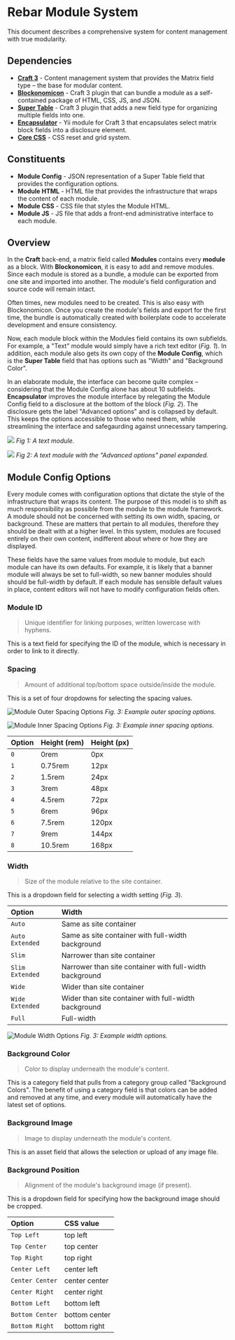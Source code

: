 # Rebar Module System

This document describes a comprehensive system for content management with true modularity.

## Dependencies

* **[Craft 3](https://github.com/craftcms/cms)** - Content management system that provides the Matrix field type – the base for modular content.
* **[Blockonomicon](https://github.com/charliedevelopment/craft3-blockonomicon/)** - Craft 3 plugin that can bundle a module as a self-contained package of HTML, CSS, JS, and JSON.
* **[Super Table](https://github.com/verbb/super-table)** - Craft 3 plugin that adds a new field type for organizing multiple fields into one.
* **[Encapsulator](https://github.com/charliedevelopment/encapsulator)** - Yii module for Craft 3 that encapsulates select matrix block fields into a disclosure element.
* **[Core CSS](https://github.com/alecrios/core-css)** - CSS reset and grid system.

## Constituents

* **Module Config** - JSON representation of a Super Table field that provides the configuration options.
* **Module HTML** - HTML file that provides the infrastructure that wraps the content of each module.
* **Module CSS** - CSS file that styles the Module HTML.
* **Module JS** - JS file that adds a front-end administrative interface to each module.

## Overview

In the **Craft** back-end, a matrix field called **Modules** contains every **module** as a block. With **Blockonomicon**, it is easy to add and remove modules. Since each module is stored as a bundle, a module can be exported from one site and imported into another. The module's field configuration and source code will remain intact.

Often times, new modules need to be created. This is also easy with Blockonomicon. Once you create the module's fields and export for the first time, the bundle is automatically created with boilerplate code to accelerate development and ensure consistency.

Now, each module block within the Modules field contains its own subfields. For example, a "Text" module would simply have a rich text editor (_Fig. 1_). In addition, each module also gets its own copy of the **Module Config**, which is the **Super Table** field that has options such as "Width" and "Background Color".

In an elaborate module, the interface can become quite complex – considering that the Module Config alone has about 10 subfields. **Encapsulator** improves the module interface by relegating the Module Config field to a disclosure at the bottom of the block (_Fig. 2_). The disclosure gets the label "Advanced options" and is collapsed by default. This keeps the options accessible to those who need them, while streamlining the interface and safegaurding against unnecessary tampering.

![](./screenshots/module-matrix-block.png)
_Fig 1: A text module._

![](./screenshots/module-matrix-block-advanced-options.png)
_Fig 2: A text module with the "Advanced options" panel expanded._

## Module Config Options

Every module comes with configuration options that dictate the style of the infrastructure that wraps its content. The purpose of this model is to shift as much responsibility as possible from the module to the module framework. A module should not be concerned with setting its own width, spacing, or background. These are matters that pertain to all modules, therefore they should be dealt with at a higher level. In this system, modules are focused entirely on their own content, indifferent about where or how they are displayed.

These fields have the same values from module to module, but each module can have its own defaults. For example, it is likely that a banner module will always be set to full-width, so new banner modules should should be full-width by default. If each module has sensible default values in place, content editors will not have to modify configuration fields often.

### Module ID

> Unique identifier for linking purposes, written lowercase with hyphens.

This is a text field for specifying the ID of the module, which is necessary in order to link to it directly.

### Spacing

> Amount of additional top/bottom space outside/inside the module.

This is a set of four dropdowns for selecting the spacing values.

![Module Outer Spacing Options](./screenshots/module-outer-spacing-options.png)
_Fig. 3: Example outer spacing options._

![Module Inner Spacing Options](./screenshots/module-inner-spacing-options.png)
_Fig. 3: Example inner spacing options._

| Option | Height (rem) | Height (px) |
|:--- |:--- |:--- |
| `0` | 0rem | 0px |
| `1` | 0.75rem | 12px |
| `2` | 1.5rem | 24px |
| `3` | 3rem | 48px |
| `4` | 4.5rem| 72px |
| `5` | 6rem | 96px |
| `6` | 7.5rem | 120px |
| `7` | 9rem | 144px |
| `8` | 10.5rem | 168px |

### Width

> Size of the module relative to the site container.

This is a dropdown field for selecting a width setting (_Fig. 3_).

| Option | Width |
|:--- |:--- |
| `Auto` | Same as site container |
| `Auto Extended` | Same as site container with full-width background |
| `Slim` | Narrower than site container |
| `Slim Extended` | Narrower than site container with full-width background |
| `Wide` | Wider than site container |
| `Wide Extended` | Wider than site container with full-width background |
| `Full` | Full-width |

![Module Width Options](./screenshots/module-width-options.png)
_Fig. 3: Example width options._

### Background Color

> Color to display underneath the module's content.

This is a category field that pulls from a category group called "Background Colors". The benefit of using a category field is that colors can be added and removed at any time, and every module will automatically have the latest set of options.

### Background Image

> Image to display underneath the module's content.

This is an asset field that allows the selection or upload of any image file.

### Background Position

> Alignment of the module's background image (if present).

This is a dropdown field for specifying how the background image should be cropped.

| Option | CSS value |
|:--- |:--- |
| `Top Left` | top left |
| `Top Center` | top center |
| `Top Right` | top right |
| `Center Left` | center left |
| `Center Center` | center center |
| `Center Right` | center right |
| `Bottom Left` | bottom left |
| `Bottom Center` | bottom center |
| `Bottom Right` | bottom right |
